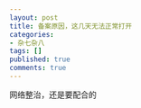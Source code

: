 ```yaml
---
layout: post
title: 备案原因，这几天无法正常打开
categories:
- 杂七杂八
tags: []
published: true
comments: true
---
```

<p>网络整治，还是要配合的</p>
